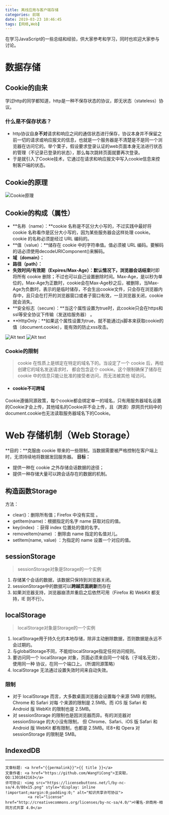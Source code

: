 ```yaml
---
title: 离线应用与客户端存储
categories: 前端
date: 2019-03-23 10:46:45
tags: [网络,Web]
---
```

在学习JavaScript的一些总结和经验，供大家参考和学习，同时也欢迎大家参与讨论。
<!--more-->

# 数据存储

## Cookie的由来
学过http的同学都知道，http是一种不保存状态的协议，即无状态（stateless）协议。

### 什么是不保存状态？
 - http协议自身**不对**请求和响应之间的通信状态进行保存，协议本身并不保留之前一切的请求或响应报文的信息，也就是一个服务器是不清楚是不是同一个浏览器在访问它的。举个栗子，假设要求登录认证的web页面本身无法进行状态的管理（不记录已登录的状态），那么每次跳转页面就要再次登录。
 - 于是就引入了Cookie技术，它通过在请求和响应报文中写入cookie信息来控制客户端的状态。

## Cookie的原理


 ![Cookie原理]( https://wx2.sinaimg.cn/mw690/007d7DTvgy1g1falnghegj30lg0kqmxo.jpg)

##  Cookie的构成（属性）
 - **名称（name）：**cookie 名称是不区分大小写的，不过实践中最好将 cookie 名称看作是区分大小写的，因为某些服务器会这样处理 cookie。cookie 的名称必须是经过 URL 编码的。
 - **值（value）：**储存在 cookie 中的字符串值。值必须被 URL 编码。要解码的话必须使用decodeURIComponent()来解码。
 - **域（domain）：**
 - **路径（path）：**
 - **失效时间/有效期（Expires/Max-Age）：**默认情况下，浏览器**会话结束**时即将所有 cookie 删除；不过也可以自己设置删除时间。Max-Age，是以秒为单位的，Max-Age为正数时，cookie会在Max-Age秒之后，被删除，当Max-Age为负数时，表示的是临时储存，不会生出cookie文件，只会存在浏览器内存中，且只会在打开的浏览器窗口或者子窗口有效，一旦浏览器关闭，cookie就会消失。
 - **安全标志（secure）：**当这个属性设置为true时，此cookie只会在https和ssl等安全协议下传输（发送给服务器） 。
 - **HttpOnly：**如果这个属性设置为true，就不能通过js脚本来获取cookie的值（document.cookie），能有效的防止xss攻击。

 ![Alt text](https://wx2.sinaimg.cn/mw690/007d7DTvgy1g1falod6hej311p0ah0ts.jpg)
 ![Alt text](https://wx1.sinaimg.cn/mw690/007d7DTvgy1g1faloend6j30yz07ita0.jpg)

### Cookie的限制
> cookie 在性质上是绑定在特定的域名下的。当设定了一个 cookie 后，再给创建它的域名发送请求时，
都会包含这个 cookie。这个限制确保了储存在 cookie 中的信息只能让批准的接受者访问，而无法被其他
域访问。

- #### cookie不可跨域
Cookie遵循同源政策，每个cookie都会绑定单一的域名，只有用服务器域名设置的Cookie才会上传，其他域名的Cookie并不会上传，且（跨源）原网页代码中的document.cookie也无法读取服务器域名下的Cookie。

# Web 存储机制（Web Storage）
**目的：**克服由 cookie 带来的一些限制，当数据需要被严格控制在客户端上时，无须持续地将数据发回服务器。
**目标：**
- 提供一种在 cookie 之外存储会话数据的途径；
- 提供一种存储大量可以跨会话存在的数据的机制。

## 构造函数Storage
 方法：
 - clear()：删除所有值；Firefox 中没有实现 。
 - getItem(name)：根据指定的名字 name 获取对应的值。
 - key(index) ：获得 index 位置处的值的名字。
 - removeItem(name) ：删除由 name 指定的名值对儿。
 - setItem(name, value) ：为指定的 name 设置一个对应的值。

## sessionStorage
 >sessionStorage对象是Storage的一个实例

1. 存储某个会话的数据，该数据只保持到浏览器关闭。
2. sessionStorage中的数据可以**跨越页面刷新**而存在
3. 如果浏览器支持，浏览器崩溃并重启之后依然可用（Firefox 和 WebKit 都支持，IE 则不行）。

## localStorage
  >localStorage对象是Storage的一个实例

1. localStorage用于持久化的本地存储，除非主动删除数据，否则数据是永远不会过期的。
2. 与globalStorage不同，不能给localStorage指定任何访问规则。
3. 要访问同一个 localStorage 对象，页面必须来自同一个域名（子域名无效），使用同一种
协议，在同一个端口上。（所谓同源策略）
4. localStorage 无法通过设置失效时间来自动失效。

### 限制

- 对于 localStorage 而言，大多数桌面浏览器会设置每个来源 5MB 的限制。Chrome 和 Safari 对每
个来源的限制是 2.5MB。而 iOS 版 Safari 和 Android 版 WebKit 的限制也是 2.5MB。
- 对 sessionStorage 的限制也是因浏览器而异。有的浏览器对 sessionStorage 的大小没有限制，
但 Chrome、Safari、iOS 版 Safari 和 Android 版 WebKit 都有限制，也都是 2.5MB。IE8+和 Opera 对
sessionStorage 的限制是 5MB。

## IndexedDB

---------------

><span style="font-size:12px">
	文章标题: <a href="{{permalink}}">{{ title }}</a>
	文章作者: <a href="https://github.com/WangYiCong">王奕聪，QQ:1301842163</a>  
	许可协议: <img src="https://licensebuttons.net/l/by-nc-sa/4.0/80x15.png" style="display: inline !important;margin:0;padding:0;" alt="知识共享许可协议">
			  <a rel="license" href="http://creativecommons.org/licenses/by-nc-sa/4.0/">©署名-非商用-相同方式共享 4.0</a>
</span>